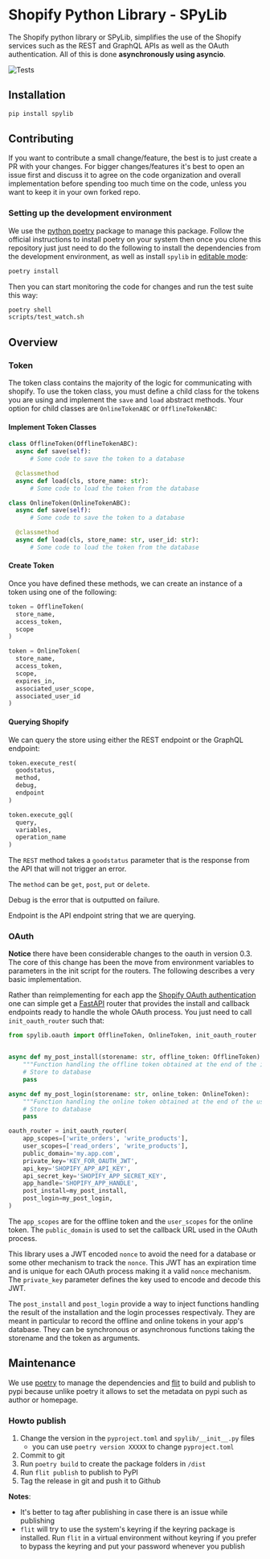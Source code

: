 # Shopify Python Library - SPyLib

The Shopify python library or SPyLib, simplifies the use of the Shopify
services such as the REST and GraphQL APIs as well as the OAuth authentication.
All of this is done **asynchronously using asyncio**.

![Tests](https://github.com/SatelCreative/satel-spylib/actions/workflows/tests.yml/badge.svg)

## Installation

```bash
pip install spylib
```

## Contributing

If you want to contribute a small change/feature, the best is to just create a PR with
your changes.
For bigger changes/features it's best to open an issue first and discuss it to agree
on the code organization and overall implementation before spending too much time on
the code, unless you want to keep it in your own forked repo.

### Setting up the development environment

We use the [python poetry](https://python-poetry.org/) package to manage this package.
Follow the official instructions to install poetry on your system then once you clone
this repository just just need to do the following to install the dependencies from
the development environment, as well as install `spylib` in
[editable mode](https://pip.pypa.io/en/stable/cli/pip_install/#install-editable):
```bash
poetry install
```

Then you can start monitoring the code for changes and run the test suite this way:
```bash
poetry shell
scripts/test_watch.sh
```


## Overview

### Token

The token class contains the majority of the logic for communicating with shopify.
To use the token class, you must define a child class for the tokens you are using 
and implement the `save` and `load` abstract methods. Your option for child classes 
are `OnlineTokenABC` or `OfflineTokenABC`:

#### Implement Token Classes 

```python
class OfflineToken(OfflineTokenABC):
  async def save(self):
      # Some code to save the token to a database

  @classmethod
  async def load(cls, store_name: str):
      # Some code to load the token from the database

class OnlineToken(OnlineTokenABC):
  async def save(self):
      # Some code to save the token to a database

  @classmethod
  async def load(cls, store_name: str, user_id: str):
      # Some code to load the token from the database
```

#### Create Token

Once you have defined these methods, we can create an instance of a token using
one of the following:

```python
token = OfflineToken(
  store_name,
  access_token,
  scope
)

token = OnlineToken(
  store_name,
  access_token,
  scope,
  expires_in,
  associated_user_scope,
  associated_user_id
)
```

#### Querying Shopify

We can query the store using either the REST endpoint or the GraphQL endpoint:

```python
token.execute_rest(
  goodstatus,
  method,
  debug,
  endpoint
)

token.execute_gql(
  query,
  variables,
  operation_name
)
```

The `REST` method takes a `goodstatus` parameter that is the response from the API
that will not trigger an error.

The `method` can be `get`, `post`, `put` or `delete`.

Debug is the error that is outputted on failure.

Endpoint is the API endpoint string that we are querying.

### OAuth

**Notice** there have been considerable changes to the oauth in version 0.3. The core
of this change has been the move from environment variables to parameters in the init
script for the routers. The following describes a very basic implementation.

Rather than reimplementing for each app the
[Shopify OAuth authentication](https://shopify.dev/tutorials/authenticate-with-oauth)
one can simple get a [FastAPI](https://fastapi.tiangolo.com/) router that provides
the install and callback endpoints ready to handle the whole OAuth process.
You just need to call `init_oauth_router` such that:

```python
from spylib.oauth import OfflineToken, OnlineToken, init_oauth_router


async def my_post_install(storename: str, offline_token: OfflineToken):
    """Function handling the offline token obtained at the end of the installation"""
    # Store to database
    pass

async def my_post_login(storename: str, online_token: OnlineToken):
    """Function handling the online token obtained at the end of the user login"""
    # Store to database
    pass

oauth_router = init_oauth_router(
    app_scopes=['write_orders', 'write_products'],
    user_scopes=['read_orders', 'write_products'],
    public_domain='my.app.com',
    private_key='KEY_FOR_OAUTH_JWT',
    api_key='SHOPIFY_APP_API_KEY',
    api_secret_key='SHOPIFY_APP_SECRET_KEY',
    app_handle='SHOPIFY_APP_HANDLE',
    post_install=my_post_install,
    post_login=my_post_login,
)
```

The `app_scopes` are for the offline token and the `user_scopes` for the online token.
The `public_domain` is used to set the callback URL used in the OAuth process.

This library uses a JWT encoded `nonce` to avoid the need for a database or some other
mechanism to track the `nonce`. This JWT has an expiration time and is unique for each
OAuth process making it a valid `nonce` mechanism.
The `private_key` parameter defines the key used to encode and decode this JWT.

The `post_install` and `post_login` provide a way to inject functions handling the
result of the installation and the login processes respectivaly. They are meant in 
particular to record the offline and online tokens in your app's database.
They can be synchronous or asynchronous functions taking the storename and the token
as arguments.

## Maintenance

We use [poetry](https://python-poetry.org/) to manage the dependencies and
[flit](https://flit.readthedocs.io/en/latest/index.html) to build and publish to pypi
because unlike poetry it allows to set the metadata on pypi such as author or homepage.

### Howto publish

1. Change the version in the `pyproject.toml` and `spylib/__init__.py` files
    * you can use `poetry version XXXXX` to change `pyproject.toml`
2. Commit to git
3. Run `poetry build` to create the package folders in `/dist`
4. Run `flit publish` to publish to PyPI
5. Tag the release in git and push it to Github

**Notes**:
* It's better to tag after publishing in case there is an issue while publishing
* `flit` will try to use the system's keyring if the keyring package is installed.
  Run `flit` in a virtual environment without keyring if you prefer to bypass the
  keyring and put your password whenever you publish
